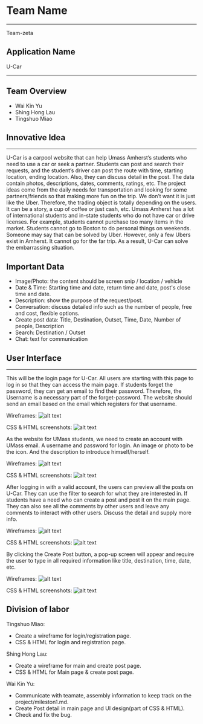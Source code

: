 # Team Name
___________________________________________________________________
Team-zeta
## Application Name
U-Car
___________________________________________________________________

## Team Overview
- Wai Kin Yu
- Shing Hong Lau
- Tingshuo Miao

## Innovative Idea
___________________________________________________________________

U-Car is a carpool website that can help Umass Amherst’s students who need to use a car or seek a partner. Students can post and search their requests, and the student’s driver can post the route with time, starting location, ending location. Also, they can discuss detail in the post. The data contain photos, descriptions, dates, comments, ratings, etc.
The project ideas come from the daily needs for transportation and looking for some partners/friends so that making more fun on the trip. We don’t want it is just like the Uber. Therefore, the trading object is totally depending on the users. It can be a story, a cup of coffee or just cash, etc. Umass Amherst has a lot of international students and in-state students who do not have car or drive licenses.  For example, students cannot purchase too many items in the market. Students cannot go to Boston to do personal things on weekends. Someone may say that can be solved by Uber. However, only a few Ubers exist in Amherst. It cannot go for the far trip. As a result, U-Car can solve the embarrassing situation.

## Important Data

- Image/Photo: the content should be screen snip / location / vehicle
- Date & Time: Starting time and date, return time and date, post's close time and date.
- Description: show the purpose of the request/post.
- Conversation: discuss detailed info such as the number of people, free and cost, flexible options.
- Create post data: Title, Destination, Outset, Time, Date, Number of people, Description
- Search: Destination / Outset
- Chat: text for communication


## User Interface
___________________________________________________________________

This will be the login page for U-Car. All users are starting with this page to log in so that they can access the main page. If students forget the password, they can get an email to find their password. Therefore, the Username is a necessary part of the forget-password. The website should send an email based on the email which registers for that username.

Wireframes:
![alt text](https://github.com/hilshong2580/cs326-final-zeta/blob/main/docs/screenShot/regisWireframes.jpg)

CSS & HTML screenshots:
![alt text](https://github.com/hilshong2580/cs326-final-zeta/blob/main/docs/screenShot/login.PNG)

As the website for UMass students, we need to create an account with UMass email. A username and password for login. An image or photo to be the icon. And the description to introduce himself/herself.

Wireframes:
![alt text](https://github.com/hilshong2580/cs326-final-zeta/blob/main/docs/screenShot/loginWireframes.jpg)

CSS & HTML screenshots:
![alt text](https://github.com/hilshong2580/cs326-final-zeta/blob/main/docs/screenShot/registrate.PNG)

After logging in with a valid account, the users can preview all the posts on U-Car. They can use the filter to search for what they are interested in. If students have a need who can create a post and post it on the main page. They can also see all the comments by other users and leave any comments to interact with other users. Discuss the detail and supply more info.

Wireframes:
![alt text](https://github.com/hilshong2580/cs326-final-zeta/blob/main/docs/screenShot/mainPageWireframes.png)

CSS & HTML screenshots:
![alt text](https://github.com/hilshong2580/cs326-final-zeta/blob/main/docs/screenShot/main.png)

By clicking the Create Post button, a pop-up screen will appear and require the user to type in all required information like title, destination, time, date, etc. 

Wireframes:
![alt text](https://github.com/hilshong2580/cs326-final-zeta/blob/main/docs/screenShot/createPostWireframes.png)

CSS & HTML screenshots:
![alt text](https://github.com/hilshong2580/cs326-final-zeta/blob/main/docs/screenShot/creat_post.png)

## Division of labor

Tingshuo Miao: 
* Create a wireframe for login/registration page.
* CSS & HTML for login and registration page.

Shing Hong Lau:
* Create a wireframe for main and create post page.
* CSS & HTML for Main page & create post page.

Wai Kin Yu:
* Communicate with teamate, assembly information to keep track on the project/mileston1.md.
* Create Post detail in main page and UI design(part of CSS & HTML).
* Check and fix the bug.




